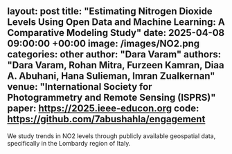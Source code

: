 layout: post
title:  "Estimating Nitrogen Dioxide Levels Using Open Data and Machine Learning: A Comparative Modeling Study"
date:   2025-04-08 09:00:00 +00:00
image: /images/NO2.png
categories: other
author: "Dara Varam"
authors: "<strong>Dara Varam</strong>, Rohan Mitra, Furzeen Kamran, Diaa A. Abuhani, Hana Sulieman, Imran Zualkernan"
venue: "International Society for Photogrammetry and Remote Sensing (ISPRS)"
paper: https://2025.ieee-educon.org
code: https://github.com/7abushahla/engagement
---
We study trends in NO2 levels through publicly available geospatial data, specifically in the Lombardy region of Italy.
